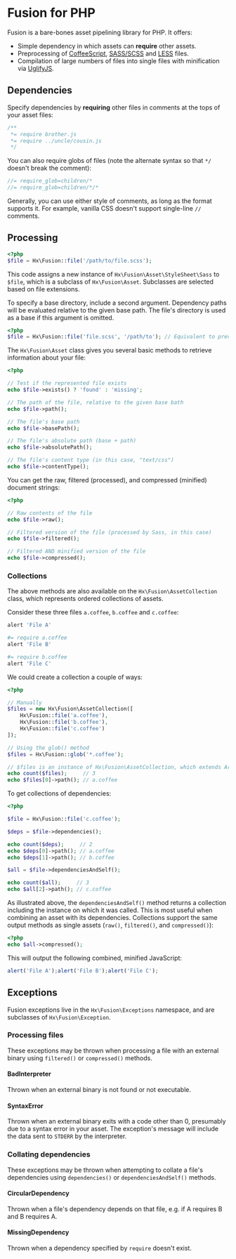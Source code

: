 # Fusion for PHP

Fusion is a bare-bones asset pipelining library for PHP. It offers:

* Simple dependency in which assets can **require** other assets.
* Preprocessing of [CoffeeScript](http://coffeescript.org), [SASS/SCSS](http://sass-lang.com) and [LESS](http://www.lesscss.org) files.
* Compilation of large numbers of files into single files with minification via [UglifyJS](https://github.com/mishoo/UglifyJS2).

## Dependencies

Specify dependencies by **requiring** other files in comments at the tops of your asset files:

```js
/**
 *= require brother.js
 *= require ../uncle/cousin.js
 */
```

You can also require globs of files (note the alternate syntax so that `*/` doesn't break the comment):

```js
//= require_glob=children/*
//= require_glob=children/*/*
```

Generally, you can use either style of comments, as long as the format supports it. For example, vanilla CSS doesn't support single-line `//` comments.

## Processing

```php
<?php
$file = Hx\Fusion::file('/path/to/file.scss');
```

This code assigns a new instance of `Hx\Fusion\Asset\StyleSheet\Sass` to `$file`, which is a subclass of `Hx\Fusion\Asset`. Subclasses are selected based on file extensions.

To specify a base directory, include a second argument. Dependency paths will be evaluated relative to the given base path. The file's directory is used as a base if this argument is omitted.

```php
<?php
$file = Hx\Fusion::file('file.scss', '/path/to'); // Equivalent to previous example
```

The `Hx\Fusion\Asset` class gives you several basic methods to retrieve information about your file:

```php
<?php

// Test if the represented file exists
echo $file->exists() ? 'found' : 'missing';

// The path of the file, relative to the given base bath
echo $file->path();

// The file's base path
echo $file->basePath();

// The file's absolute path (base + path)
echo $file->absolutePath();

// The file's content type (in this case, "text/css")
echo $file->contentType();
```

You can get the raw, filtered (processed), and compressed (minified) document strings:

```php
<?php

// Raw contents of the file
echo $file->raw();

// Filtered version of the file (processed by Sass, in this case)
echo $file->filtered();

// Filtered AND minified version of the file
echo $file->compressed();
```

### Collections

The above methods are also available on the `Hx\Fusion\AssetCollection` class, which represents ordered collections of assets.

Consider these three files `a.coffee`, `b.coffee` and `c.coffee`:

```coffeescript
alert 'File A'
```

```coffeescript
#= require a.coffee
alert 'File B'
```

```coffeescript
#= require b.coffee
alert 'File C'
```

We could create a collection a couple of ways:

```php
<?php

// Manually
$files = new Hx\Fusion\AssetCollection([
    Hx\Fusion::file('a.coffee'),
    Hx\Fusion::file('b.coffee'),
    Hx\Fusion::file('c.coffee')
]);

// Using the glob() method
$files = Hx\Fusion::glob('*.coffee');

// $files is an instance of Hx\Fusion\AssetCollection, which extends ArrayObject
echo count($files);     // 3
echo $files[0]->path(); // a.coffee
```

To get collections of dependencies:
```php
<?php

$file = Hx\Fusion::file('c.coffee');

$deps = $file->dependencies();

echo count($deps);     // 2
echo $deps[0]->path(); // a.coffee
echo $deps[1]->path(); // b.coffee

$all = $file->dependenciesAndSelf();

echo count($all);     // 3
echo $all[2]->path(); // c.coffee
```

As illustrated above, the `dependenciesAndSelf()` method returns a collection including the instance on which it was called. This is most useful when combining an asset with its dependencies. Collections support the same output methods as single assets (`raw()`, `filtered()`, and `compressed()`):

```php
<?php
echo $all->compressed();
```

This will output the following combined, minified JavaScript:

```javascript
alert('File A');alert('File B');alert('File C');
```

## Exceptions

Fusion exceptions live in the `Hx\Fusion\Exceptions` namespace, and are subclasses of `Hx\Fusion\Exception`.

### Processing files

These exceptions may be thrown when processing a file with an external binary using `filtered()` or `compressed()` methods.

#### BadInterpreter

Thrown when an external binary is not found or not executable.

#### SyntaxError

Thrown when an external binary exits with a code other than 0, presumably due to a syntax error in your asset. The exception's message will include the data sent to `STDERR` by the interpreter.

### Collating dependencies

These exceptions may be thrown when attempting to collate a file's dependencies using `dependencies()` or `dependenciesAndSelf()` methods.

#### CircularDependency

Thrown when a file's dependency depends on that file, e.g. if A requires B and B requires A.

#### MissingDependency

Thrown when a dependency specified by `require` doesn't exist.
